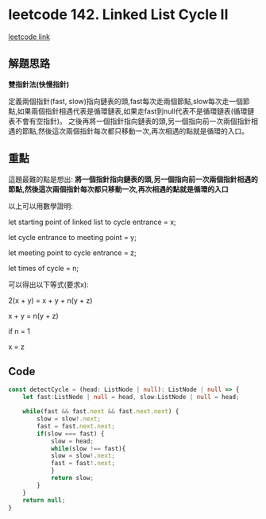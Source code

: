 # leetcode 142. Linked List Cycle II

[leetcode link](https://leetcode.com/problems/linked-list-cycle-ii/)

## 解題思路

**雙指針法(快慢指針)**

定義兩個指針(fast, slow)指向鏈表的頭,fast每次走兩個節點,slow每次走一個節點,如果兩個指針相遇代表是循環鏈表,如果走fast到null代表不是循環鏈表(循環鏈表不會有空指針)。
之後再將一個指針指向鏈表的頭,另一個指向前一次兩個指針相遇的節點,然後這次兩個指針每次都只移動一次,再次相遇的點就是循環的入口。

## 重點

這題最難的點是想出: **將一個指針指向鏈表的頭,另一個指向前一次兩個指針相遇的節點,然後這次兩個指針每次都只移動一次,再次相遇的點就是循環的入口**

以上可以用數學證明:

let starting point of linked list to cycle entrance = x;

let cycle entrance to meeting point = y;

let meeting point to cycle entrance = z;

let times of cycle = n;

可以得出以下等式(要求x):

2(x + y) = x + y + n(y + z)

x + y = n(y + z)

if n = 1

x = z

## Code

```typescript
const detectCycle = (head: ListNode | null): ListNode | null => {
    let fast:ListNode | null = head, slow:ListNode | null = head;

    while(fast && fast.next && fast.next.next) {
        slow = slow!.next;
        fast = fast.next.next;
        if(slow === fast) {
            slow = head;
            while(slow !== fast){
            slow = slow!.next;
            fast = fast!.next;
            }
            return slow;
        }
    }
    return null;
}
```
